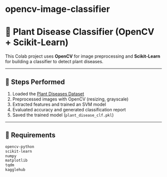 # opencv-image-classifier
# 🌱 Plant Disease Classifier (OpenCV + Scikit-Learn)

This Colab project uses **OpenCV** for image preprocessing and **Scikit-Learn** for building a classifier to detect plant diseases.

---

## 🧩 Steps Performed
1. Loaded the [Plant Diseases Dataset](https://www.kaggle.com/datasets/vipoooool/new-plant-diseases-dataset)
2. Preprocessed images with OpenCV (resizing, grayscale)
3. Extracted features and trained an SVM model
4. Evaluated accuracy and generated classification report
5. Saved the trained model (`plant_disease_clf.pkl`)

---

## 🧰 Requirements
```bash
opencv-python
scikit-learn
numpy
matplotlib
tqdm
kagglehub
